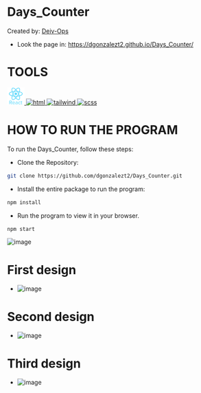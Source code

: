 # Days_Counter
Created by: [Deiv-Ops](https://github.com/dgonzalezt2)
* Look the page in: https://dgonzalezt2.github.io/Days_Counter/

# TOOLS
<div>
     <p align="left">
        <a href="https://reactjs.org/" target="_blank" rel="noreferrer"> <img src="https://raw.githubusercontent.com/devicons/devicon/master/icons/react/react-original-wordmark.svg" alt="react" width="40" height="40"/> </a>
<a href="https://html.com/" target="_blank" rel="noreferrer">
<img src="https://camo.githubusercontent.com/f2ce4039c99cf35adde738583ab0fbcd60eaafccf1e949884bda91d0b5c819ce/68747470733a2f2f63646e2e6a7364656c6976722e6e65742f67682f64657669636f6e732f64657669636f6e2f69636f6e732f68746d6c352f68746d6c352d6f726967696e616c2e737667" alt="html" width="40" height="40"/> </a>
<a href="https://tailwindcss.com/" target="_blank" rel="noreferrer"> <img src="https://camo.githubusercontent.com/0da944f181647261c840e34b20ed7e3ca44ddc150869c6ea550cf98d06c81a37/68747470733a2f2f63646e2e6a7364656c6976722e6e65742f67682f64657669636f6e732f64657669636f6e2f69636f6e732f637373332f637373332d6f726967696e616c2e737667" alt="tailwind" width="40" height="40"/> </a>
</a>
<a href="https://sass-lang.com/" target="_blank" rel="noreferrer">
<img src="https://camo.githubusercontent.com/da79029ef5a44898077dfc91f19f8dff0546d76082556d5f22a4e209d8e5d90b/68747470733a2f2f7261776769742e636f6d2f736173732f736173732d736974652f6d61696e2f736f757263652f6173736574732f696d672f6c6f676f732f6c6f676f2e737667" alt="scss" width="40" height="40"/> </a>

</div>

# HOW TO RUN THE PROGRAM
To run the Days_Counter, follow these steps:

* Clone the Repository:
```bash 
git clone https://github.com/dgonzalezt2/Days_Counter.git
```

* Install the entire package to run the program:
```bash
npm install
```

* Run the program to view it in your browser.
```bash
npm start
```
![image](https://github.com/dgonzalezt2/Days_Counter/assets/81880494/521af33c-75d8-4b79-8f14-6e6848faf2a8)


# First design 
* ![image](https://github.com/dgonzalezt2/Days_Counter/assets/81880494/29c52420-624b-4399-a0e8-286e2ccc8fa9)

# Second design 
* ![image](https://github.com/dgonzalezt2/Days_Counter/assets/81880494/b1d3ba2c-07ac-4405-b934-97f9827dc15c)

# Third design
* ![image](https://github.com/dgonzalezt2/Days_Counter/assets/81880494/6c180370-4669-4e4e-824c-075c4fc959e6)
